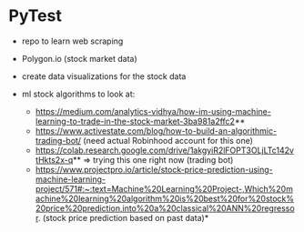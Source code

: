 # PyTest

- repo to learn web scraping 
- Polygon.io (stock market data)
- create data visualizations for the stock data

- ml stock algorithms to look at:
  - https://medium.com/analytics-vidhya/how-im-using-machine-learning-to-trade-in-the-stock-market-3ba981a2ffc2**
  - https://www.activestate.com/blog/how-to-build-an-algorithmic-trading-bot/ (need actual Robinhood account for this one)
  - https://colab.research.google.com/drive/1akgyiR2lFOPT3OLjLTc142vtHkts2x-q** => trying this one right now (trading bot)
  - https://www.projectpro.io/article/stock-price-prediction-using-machine-learning-project/571#:~:text=Machine%20Learning%20Project-,Which%20machine%20learning%20algorithm%20is%20best%20for%20stock%20price%20prediction,into%20a%20classical%20ANN%20regressor. (stock price prediction based on past data)*
